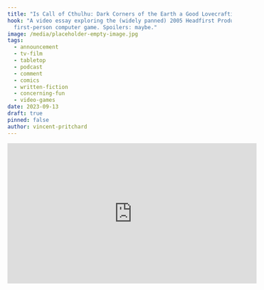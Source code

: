 ```yaml
---
title: "Is Call of Cthulhu: Dark Corners of the Earth a Good Lovecraftian Adaptation?"
hook: "A video essay exploring the (widely panned) 2005 Headfirst Productions
  first-person computer game. Spoilers: maybe."
image: /media/placeholder-empty-image.jpg
tags:
  - announcement
  - tv-film
  - tabletop
  - podcast
  - comment
  - comics
  - written-fiction
  - concerning-fun
  - video-games
date: 2023-09-13
draft: true
pinned: false
author: vincent-pritchard
---
```

<iframe width="560" height="315" src="https://www.youtube.com/embed/9R1Khzj5ZtA" title="YouTube video player" frameborder="0" allow="accelerometer; autoplay; clipboard-write; encrypted-media; gyroscope; picture-in-picture; web-share" allowfullscreen></iframe>